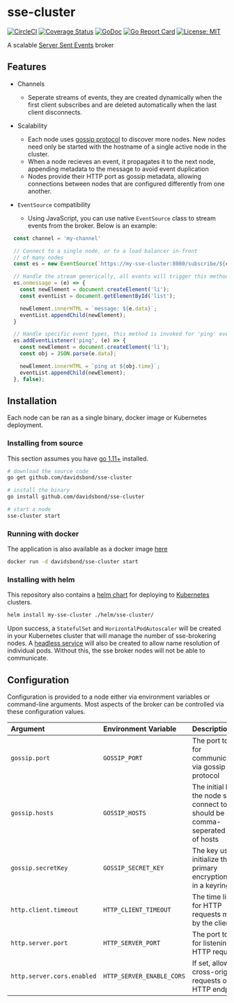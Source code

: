# sse-cluster

[![CircleCI](https://circleci.com/gh/davidsbond/sse-cluster.svg?style=shield)](https://circleci.com/gh/davidsbond/sse-cluster)
[![Coverage Status](https://coveralls.io/repos/github/davidsbond/sse-cluster/badge.svg?branch=master)](https://coveralls.io/github/davidsbond/sse-cluster?branch=master)
[![GoDoc](https://godoc.org/github.com/davidsbond/sse-cluster?status.svg)](http://godoc.org/github.com/davidsbond/sse-cluster)
[![Go Report Card](https://goreportcard.com/badge/github.com/davidsbond/sse-cluster)](https://goreportcard.com/report/github.com/davidsbond/sse-cluster)
[![License: MIT](https://img.shields.io/badge/License-MIT-blue.svg)](https://opensource.org/licenses/MIT)

A scalable [Server Sent Events](https://developer.mozilla.org/en-US/docs/Web/API/Server-sent_events/Using_server-sent_events) broker

## Features

* Channels
  * Seperate streams of events, they are created dynamically when the first client subscribes and are deleted automatically when the last client disconnects.
* Scalability
  * Each node uses [gossip protocol](https://en.wikipedia.org/wiki/Gossip_protocol) to discover more nodes. New nodes need only be started with the hostname of a single active node in the cluster.
  * When a node recieves an event, it propagates it to the next node, appending metadata to the message to avoid event duplication
  * Nodes provide their HTTP port as gossip metadata, allowing connections between nodes that are configured differently from one another.
* `EventSource` compatibility

  * Using JavaScript, you can use native `EventSource` class to stream events from the broker. Below is an example:

```javascript
  const channel = 'my-channel'

  // Connect to a single node, or to a load balancer in-front
  // of many nodes
  const es = new EventSource(`https://my-sse-cluster:8080/subscribe/${channel}`)

  // Handle the stream generically, all events will trigger this method
  es.onmessage = (e) => {
    const newElement = document.createElement('li');
    const eventList = document.getElementById('list');

    newElement.innerHTML = `message: ${e.data}`;
    eventList.appendChild(newElement);
  }

  // Handle specific event types, this method is invoked for 'ping' events.
  es.addEventListener('ping', (e) => {
    const newElement = document.createElement('li');
    const obj = JSON.parse(e.data);

    newElement.innerHTML = `ping at ${obj.time}`;
    eventList.appendChild(newElement);
  }, false);
```

## Installation

Each node can be ran as a single binary, docker image or Kubernetes deployment.

### Installing from source

This section assumes you have [go 1.11+](https://golang.org) installed.

```bash
# download the source code
go get github.com/davidsbond/sse-cluster

# install the binary
go install github.com/davidsbond/sse-cluster

# start a node
sse-cluster start
```

### Running with docker

The application is also available as a docker image [here](https://hub.docker.com/_/golang/)

```bash
docker run -d davidsbond/sse-cluster start
```

### Installing with helm

This repository also contains a [helm chart](https://helm.sh) for deploying to [Kubernetes](https://kubernetes.io) clusters.

```bash
helm install my-sse-cluster ./helm/sse-cluster/
```

Upon success, a `StatefulSet` and `HorizontalPodAutoscaler` will be created in your Kubernetes cluster that will manage the number of sse-brokering nodes. A [headless service](https://kubernetes.io/docs/concepts/services-networking/service/#headless-services) will also be created to allow name resolution of individual pods. Without this, the sse broker nodes will not be able to communicate.

## Configuration

Configuration is provided to a node either via environment variables or command-line arguments. Most aspects of the broker can be controlled via these configuration values.

| Argument                          | Environment Variable              | Description                                                                                        | Default   |
|:----------------------------------|:----------------------------------|:---------------------------------------------------------------------------------------------------|:----------|
| `gossip.port`                     | `GOSSIP_PORT`                     | The port to use for communications via gossip protocol                                             | `N/A`     |
| `gossip.hosts`                    | `GOSSIP_HOSTS`                    | The initial hosts the node should connect to, should be a comma-seperated string of hosts          | `N/A`     |
| `gossip.secretKey`                | `GOSSIP_SECRET_KEY`               | The key used to initialize the primary encryption key in a keyring                                 | `N/A`     |
| `http.client.timeout`             | `HTTP_CLIENT_TIMEOUT`             | The time limit for HTTP requests made by the client                                                | `10s`     |
| `http.server.port`                | `HTTP_SERVER_PORT`                | The port to use for listening to HTTP requests                                                     | `8080`    |
| `http.server.cors.enabled`        | `HTTP_SERVER_ENABLE_CORS`         | If set, allows cross-origin requests on HTTP endpoints                                             | `false`   |